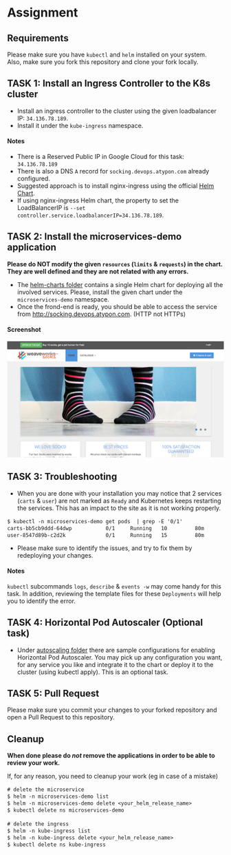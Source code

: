 # Assignment

## Requirements

Please make sure you have `kubectl` and `helm` installed on your system.  
Also, make sure you fork this repository and clone your fork locally.


## TASK 1: Install an Ingress Controller to the K8s cluster

* Install an ingress controller to the cluster using the given loadbalancer IP: `34.136.78.189`.
* Install it under the `kube-ingress` namespace.

#### Notes

* There is a Reserved Public IP in Google Cloud for this task: `34.136.78.189` 
* There is also a DNS `A` record for `socking.devops.atypon.com` already configured.
* Suggested approach is to install nginx-ingress using the official [Helm Chart](https://docs.nginx.com/nginx-ingress-controller/installation/installation-with-helm/).
* If using nginx-ingress Helm chart, the property to set the LoadBalancerIP is `--set controller.service.loadbalancerIP=34.136.78.189`.

## TASK 2: Install the microservices-demo application

**Please do NOT modify the given `resources` (`limits` & `requests`) in the chart.**  
**They are well defined and they are not related with any errors.**

* The [helm-charts folder](./deploy/kubernetes/helm-chart/) contains a single Helm chart for deploying all the involved services. Please, install the given chart under the `microservices-demo` namespace.
* Once the frond-end is ready, you should be able to access the service from http://socking.devops.atypon.com. (HTTP not HTTPs)

#### Screenshot
![Sock Shop frontend](/assets/sockshop-frontend.png?raw=true "Sock Shop frontend")

## TASK 3: Troubleshooting

* When you are done with your installation you may notice that 2 services (`carts` & `user`) are not marked as `Ready` and Kubernetes keeps restarting the services. This has an impact to the site as it is not working properly.
```
$ kubectl -n microservices-demo get pods  | grep -E '0/1'
carts-bb5cb9ddd-64dwp           0/1     Running   10         80m
user-8547d89b-c2d2k             0/1     Running   15         80m
```

* Please make sure to identify the issues, and try to fix them by redeploying your changes.

#### Notes

`kubectl` subcommands `logs`, `describe` & `events -w` may come handy for this task. In addition, reviewing the template files for these `Deployments` will help you to identify the error.

## TASK 4: Horizontal Pod Autoscaler (Optional task)

* Under [autoscaling folder](./deploy/kubernetes/autoscaling/) there are sample configurations for enabling Horizontal Pod Autoscaler. You may pick up any configuration you want, for any service you like and integrate it to the chart or deploy it to the cluster (using kubectl apply). This is an optional task.

## TASK 5: Pull Request

Please make sure you commit your changes to your forked repository and open a Pull Request to this repository.


## Cleanup

**When done please do *not* remove the applications in order to be able to review your work.**

If, for any reason, you need to cleanup your work (eg in case of a mistake)
```
# delete the microservice
$ helm -n microservices-demo list
$ helm -n microservices-demo delete <your_helm_release_name>
$ kubectl delete ns microservices-demo

# delete the ingress
$ helm -n kube-ingress list
$ helm -n kube-ingress delete <your_helm_release_name>
$ kubectl delete ns kube-ingress
```
